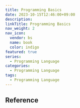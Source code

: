 ```yaml
---
title: Programming Basics
date: 2023-10-15T12:46:00+09:00
description:
linkTitle: Programming Basics
nav_weight: 2
nav_icon:
  vendor: bs
  name: book
  color: indigo
featured: true
series:
  - Programming Language
categories:
  - Programming Language
tags:
  - Programming Language
---
```


## Reference

